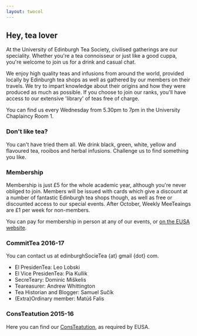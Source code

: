 ```yaml
---
layout: twocol
---
```


## Hey, tea lover

At the University of Edinburgh Tea Society, civilised gatherings are our speciality.  Whether you're a tea connoisseur or just like a good cuppa, you're welcome to join us for a drink and casual chat.

We enjoy high quality teas and infusions from around the world, provided locally by Edinburgh tea shops as well as gathered by our members on their travels.  We try to impart knowledge about their origins and how they were produced as much as possible.  If you choose to join our ranks, you'll have access to our extensive 'library' of teas free of charge.

You can find us every Wednesday from 5.30pm to 7pm in the University Chaplaincy Room 1.

### Don't like tea?

You can't have tried them all.  We drink black, green, white, yellow and flavoured tea, rooibos and herbal infusions.  Challenge us to find something you like.
                        
### Membership

Membership is just £5 for the whole academic year, although you're never obliged to join.  Members will be issued with cards which give a discount at a number of fantastic Edinburgh tea shops though, as well as free or discounted access to our special events.  After October, Weekly MeeTeaings are &pound;1 per week for non-members.

You can pay for membership in person at any of our events, or <a href="http://www.eusa.ed.ac.uk/societies/society/SocieTea/">on the EUSA website</a>.
                        
### CommitTea 2016-17

You can contact us at edinburghSocieTea {at} gmail {dot} com.
                        
* El PresidenTea: Leo Lobski
* El Vice PresidenTea: Pia Kullik
* SecreTeary: Dominic Miškelis
* Teareasurer: Andrew Whittington
* Tea Historian and Blogger: Samuel Sučík
* (Extra)Ordinary member: Matúš Falis

### ConsTeatution 2015-16

Here you can find our <a href="https://www.eusa.ed.ac.uk/resources/SocieTea/Constitution/">ConsTeatution</a>, as required by EUSA.

